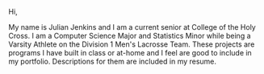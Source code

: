 Hi,

My name is Julian Jenkins and I am a current senior at College of the Holy Cross. I am a Computer Science Major and Statistics Minor while being a Varsity 
Athlete on the Division 1 Men's Lacrosse Team. These projects are programs I have built in class or at-home and I feel are good to include in my portfolio. Descriptions
for them are included in my resume.

